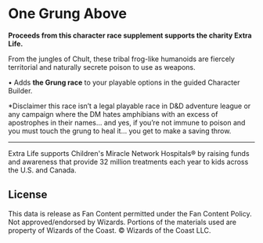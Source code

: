 # One Grung Above

**Proceeds from this character race supplement supports the charity Extra Life.**

From the jungles of Chult, these tribal frog-like humanoids are fiercely territorial and naturally secrete poison to use as weapons.

• Adds **the Grung race** to your playable options in the guided Character Builder.

*Disclaimer this race isn’t a legal playable race in D&D adventure league or any campaign where the DM hates amphibians with an excess of apostrophes in their names… and yes, if you’re not immune to poison and you must touch the grung to heal it… you get to make a saving throw.

---

Extra Life supports Children's Miracle Network Hospitals® by raising funds and awareness that provide 32 million treatments each year to kids across the U.S. and Canada.

## License

This data is release as Fan Content permitted under the Fan Content Policy. Not approved/endorsed by Wizards. Portions of the materials used are property of Wizards of the Coast. © Wizards of the Coast LLC.
